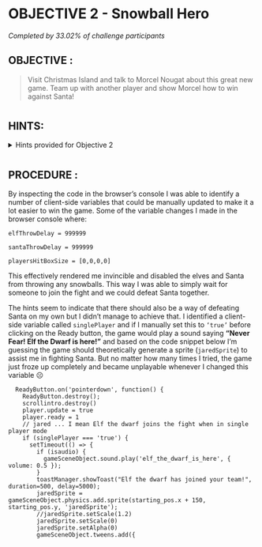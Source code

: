 # OBJECTIVE 2 - Snowball Hero #
_Completed by 33.02% of challenge participants_
## OBJECTIVE : ##
>Visit Christmas Island and talk to Morcel Nougat about this great new game. Team up with another player and show Morcel how to win against Santa!
#  

## HINTS: ##
<details>
  <summary>Hints provided for Objective 2</summary>
  
>-	Its easiest to grab a friend play with and beat Santa but tinkering with client-side variables can grant you all kinds of snowball fight super powers. You could even take on Santa and the elves solo!

>-	Have an iframe in your document? Be sure to select the right context before meddling with JavaScript.
</details>

#  

## PROCEDURE : ##

By inspecting the code in the browser’s console I was able to identify a number of client-side variables that could be manually updated to make it a lot easier to win the game.   Some of the variable changes I made in the browser console where:

`elfThrowDelay = 999999`

`santaThrowDelay = 999999`

`playersHitBoxSize = [0,0,0,0]`

This effectively rendered me invincible and disabled the elves and Santa from throwing any snowballs.  This way I was able to simply wait for someone to join the fight and we could defeat Santa together.

The hints seem to indicate that there should also be a way of defeating Santa on my own  but I didn’t manage to achieve that.  I identified a client-side variable called `singlePlayer` and if I manually set this to `‘true’` before clicking on the Ready button, the game would play a sound saying **“Never Fear! Elf the Dwarf is here!”**  and based on the code snippet below I’m guessing the game should theoretically generate a sprite (`jaredSprite`) to assist me in fighting Santa.  But no matter how many times I tried, the game just froze up completely and became unplayable whenever I changed this variable ☹
      
      ReadyButton.on('pointerdown', function() {
        ReadyButton.destroy();
        scrollintro.destroy()
        player.update = true
        player.ready = 1
        // jared ... I mean Elf the dwarf joins the fight when in single player mode
        if (singlePlayer === 'true') {
          setTimeout(() => {
            if (isaudio) {
              gameSceneObject.sound.play('elf_the_dwarf_is_here', { volume: 0.5 });
            }
            toastManager.showToast("Elf the dwarf has joined your team!", duration=500, delay=5000);
            jaredSprite = gameSceneObject.physics.add.sprite(starting_pos.x + 150, starting_pos.y, 'jaredSprite');
            //jaredSprite.setScale(1.2)
            jaredSprite.setScale(0)
            jaredSprite.setAlpha(0)
            gameSceneObject.tweens.add({
 

